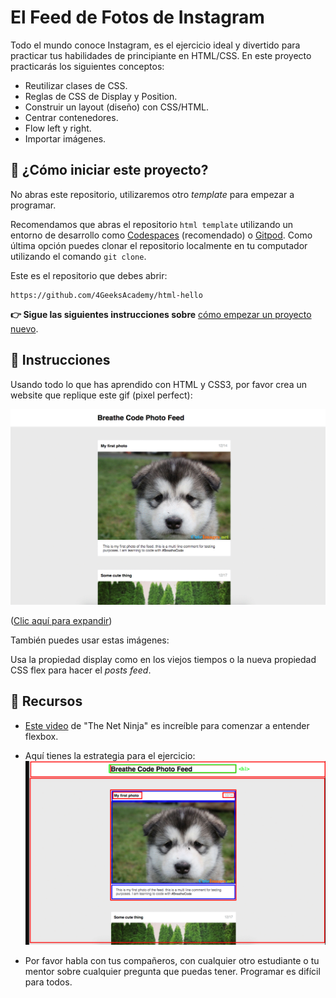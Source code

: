 <!-- hide -->
# El Feed de Fotos de Instagram
<!-- endhide -->

Todo el mundo conoce Instagram, es el ejercicio ideal y divertido para practicar tus habilidades de principiante en HTML/CSS. En este proyecto practicarás los siguientes conceptos:

- Reutilizar clases de CSS.
- Reglas de CSS de Display y Position.
- Construir un layout (diseño) con CSS/HTML.
- Centrar contenedores.
- Flow left y right.
- Importar imágenes.

## 🌱 ¿Cómo iniciar este proyecto?

No abras este repositorio, utilizaremos otro *template* para empezar a programar.

Recomendamos que abras el repositorio `html template` utilizando un entorno de desarrollo como [Codespaces](https://4geeks.com/es/lesson/tutorial-de-github-codespaces) (recomendado) o [Gitpod](https://4geeks.com/es/lesson/como-utilizar-gitpod). Como última opción puedes clonar el repositorio localmente en tu computador utilizando el comando `git clone`.

Este es el repositorio que debes abrir:

```text
https://github.com/4GeeksAcademy/html-hello
```

**👉 Sigue las siguientes instrucciones sobre** [cómo empezar un proyecto nuevo](https://4geeks.com/es/lesson/como-comenzar-un-proyecto-de-codificacion).

## 📝 Instrucciones

Usando todo lo que has aprendido con HTML y CSS3, por favor crea un website que replique este gif (pixel perfect):

<img src="https://github.com/breatheco-de/exercise-instagram-feed/blob/master/preview.gif?raw=true" /> 

([Clic aquí para expandir](https://github.com/breatheco-de/exercise-instagram-feed/blob/master/preview.gif?raw=true))

También puedes usar estas imágenes:

Usa la propiedad display como en los viejos tiempos o la nueva propiedad CSS flex para hacer el *posts feed*.

## 📒 Recursos

- [Este video](https://www.youtube.com/watch?v=Y8zMYaD1bz0) de "The Net Ninja" es increíble para comenzar a entender flexbox.

- Aquí tienes la estrategia para el ejercicio: ![Instagram Photo Feed Strategy](https://github.com/breatheco-de/exercise-instagram-feed/blob/master/strategy.png?raw=true)

- Por favor habla con tus compañeros, con cualquier otro estudiante o tu mentor sobre cualquier pregunta que puedas tener. Programar es difícil para todos.

